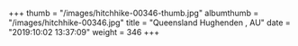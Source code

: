+++
thumb = "/images/hitchhike-00346-thumb.jpg"
albumthumb = "/images/hitchhike-00346.jpg"
title = "Queensland Hughenden , AU"
date = "2019:10:02 13:37:09"
weight = 346
+++
